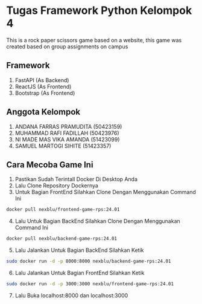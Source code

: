 # Tugas Framework Python Kelompok 4
This is a rock paper scissors game based on a website, this game was created based on group assignments on campus

## Framework
1. FastAPI (As Backend)
2. ReactJS (As Frontend)
3. Bootstrap (As Frontend)

## Anggota Kelompok
1. ANDANA FARRAS PRAMUDITA (50423159)
2. MUHAMMAD RAFI FADILLAH (50423976)
3. NI MADE MAS VIKA AMANDA (51423099)
4. SAMUEL MARTOGI SIHITE (51423357)

## Cara Mecoba Game Ini
1. Pastikan Sudah Terintall Docker Di Desktop Anda
2. Lalu Clone Repository Dockernya
3. Untuk Bagian FrontEnd Silahkan Clone Dengan Menggunakan Command Ini
```bash
docker pull nexblu/frontend-game-rps:24.01
```
4. Lalu Untuk Bagian BackEnd Silahkan Clone Dengan Menggunakan Command Ini
```bash
docker pull nexblu/backend-game-rps:24.01
```
5. Lalu Jalankan Untuk Bagian BackEnd Silahkan Ketik 
```bash
sudo docker run -d -p 8000:8000 nexblu/backend-game-rps:24.01
```
6. Lalu Jalankan Untuk Bagian FrontEnd Silahkan Ketik 
```bash
sudo docker run -d -p 3000:3000 nexblu/frontend-game-rps:24.01
```
7. Lalu Buka localhost:8000 dan localhost:3000

